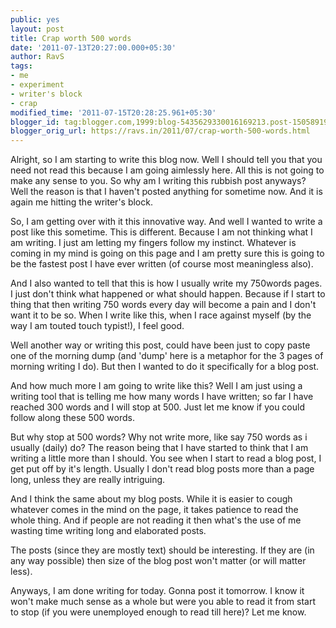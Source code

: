 ```yaml
---
public: yes
layout: post
title: Crap worth 500 words
date: '2011-07-13T20:27:00.000+05:30'
author: RavS
tags:
- me
- experiment
- writer's block
- crap
modified_time: '2011-07-15T20:28:25.961+05:30'
blogger_id: tag:blogger.com,1999:blog-5435629330016169213.post-1505891938748560108
blogger_orig_url: https://ravs.in/2011/07/crap-worth-500-words.html
---
```


Alright, so I am starting to write this blog now. Well I should tell you that you need not read this because I am going aimlessly here. All this is not going to make any sense to you. So why am I writing this rubbish post anyways? Well the reason is that I haven't posted anything for sometime now. And it is again me hitting the writer's block.

So, I am getting over with it this innovative way. And well I wanted to write a post like this sometime. This is different. Because I am not thinking what I am writing. I just am letting my fingers follow my instinct. Whatever is coming in my mind is going on this page and I am pretty sure this is going to be the fastest post I have ever written (of course most meaningless also).

And I also wanted to tell that this is how I usually write my 750words pages. I just don't think what happened or what should happen. Because if I start to thing that then writing 750 words every day will become a pain and I don't want it to be so. When I write like this, when I race against myself (by the way I am touted touch typist!), I feel good.

Well another way or writing this post, could have been just to copy paste one of the morning dump (and 'dump' here is a metaphor for the 3 pages of morning writing I do). But then I wanted to do it specifically for a blog post.

And how much more I am going to write like this? Well I am just using a writing tool that is telling me how many words I have written; so far I have reached 300 words and I will stop at 500. Just let me know if you could follow along these 500 words. 

But why stop at 500 words? Why not write more, like say 750 words as i usually (daily) do? The reason being that I have started to think that I am writing a little more than I should. You see when I start to read a blog post, I get put off by it's length. Usually I don't read blog posts more than a page long, unless they are really intriguing.

And I think the same about my blog posts. While it is easier to cough whatever comes in the mind on the page, it takes patience to read the whole thing. And if people are not reading it then what's the use of me wasting time writing long and elaborated posts.

The posts (since they are mostly text) should be interesting. If they are (in any way possible) then size of the blog post won't matter (or will matter less).

Anyways, I am done writing for today. Gonna post it tomorrow. I know it won't make much sense as a whole but were you able to read it from start to stop (if you were unemployed enough to read till here)? Let me know.
